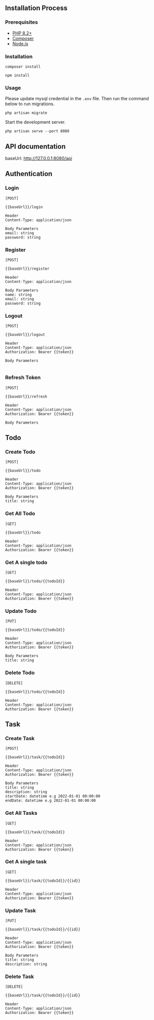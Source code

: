 
## Installation Process

### Prerequisites

- [PHP 8.2+](https://www.php.net/manual/en/install.php)
- [Composer](https://getcomposer.org)
- [Node.js](https://nodejs.org/en/)

### Installation

```
composer install
```

``` 
npm install
```

### Usage
Please update mysql credential in the `.env` file. Then run the command below to run migrations.

``` 
php artisan migrate
```

Start the development server.
``` 
php artisan serve --port 8080
```

## API documentation
baseUrl: http://127.0.0.1:8080/api

## Authentication
### Login
```
[POST]

{{baseUrl}}/login

Header
Content-Type: application/json

Body Parameters
email: string
password: string

```

### Register
```
[POST]

{{baseUrl}}/register

Header
Content-Type: application/json

Body Parameters
name: string
email: string
password: string

```


### Logout
```
[POST]

{{baseUrl}}/logout

Header
Content-Type: application/json
Authorization: Bearer {{token}}

Body Parameters


```


### Refresh Token
```
[POST]

{{baseUrl}}/refresh

Header
Content-Type: application/json
Authorization: Bearer {{token}}

Body Parameters

```

## Todo

### Create Todo
```
[POST]

{{baseUrl}}/todo

Header
Content-Type: application/json
Authorization: Bearer {{token}}

Body Parameters
title: string

```


### Get All Todo
```
[GET]

{{baseUrl}}/todo

Header
Content-Type: application/json
Authorization: Bearer {{token}}

```

### Get A single todo
```
[GET]

{{baseUrl}}/todo/{{todoId}}

Header
Content-Type: application/json
Authorization: Bearer {{token}}

```


### Update Todo
```
[PUT]

{{baseUrl}}/todo/{{todoId}}

Header
Content-Type: application/json
Authorization: Bearer {{token}}

Body Parameters
title: string

```


### Delete Todo
```
[DELETE]

{{baseUrl}}/todo/{{todoId}}

Header
Content-Type: application/json
Authorization: Bearer {{token}}

```


## Task

### Create Task
```
[POST]

{{baseUrl}}/task/{{todoId}}

Header
Content-Type: application/json
Authorization: Bearer {{token}}

Body Parameters
title: string
description: string
startDate: datetime e.g 2022-01-01 00:00:00
endDate: datetime e.g 2022-01-01 00:00:00
```


### Get All Tasks
```
[GET]

{{baseUrl}}/task/{{todoId}}

Header
Content-Type: application/json
Authorization: Bearer {{token}}

```

### Get A single task
```
[GET]

{{baseUrl}}/task/{{todoId}}/{{id}}

Header
Content-Type: application/json
Authorization: Bearer {{token}}

```


### Update Task
```
[PUT]

{{baseUrl}}/task/{{todoId}}/{{id}}

Header
Content-Type: application/json
Authorization: Bearer {{token}}

Body Parameters
title: string
description: string
```


### Delete Task
```
[DELETE]

{{baseUrl}}/task/{{todoId}}/{{id}}

Header
Content-Type: application/json
Authorization: Bearer {{token}}

```